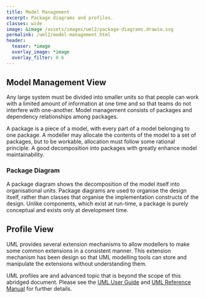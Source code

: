 ```yaml
---
title: Model Management
excerpt: Package diagrams and profiles.
classes: wide
image: &image /assets/images/uml2/package-diagrams.drawio.svg
permalink: /uml2/model-management.html
header:
  teaser: *image
  overlay_image: *image
  overlay_filter: 0.6
---
```


## Model Management View

Any large system must be divided into smaller units so that people can work with a limited amount of information at one time and so that teams do not interfere with one-another. Model management consists of packages and dependency relationships among packages.

A package is a piece of a model, with every part of a model belonging to one package. A modeller may allocate the contents of the model to a set of packages, but to be workable, allocation must follow some rational principle. A good decomposition into packages with greatly enhance model maintainability.

### Package Diagram

A package diagram shows the decomposition of the model itself into organisational units. Package diagrams are used to organise the design itself, rather than classes that organise the implementation constructs of the design. Unlike components, which exist at run-time, a package is purely conceptual and exists only at development time.

## Profile View

UML provides several extension mechanisms to allow modellers to make some common extensions in a consistent manner. This extension mechanism has been design so that UML modelling tools can store and manipulate the extensions without understanding them.

UML profiles are and advanced topic that is beyond the scope of this abridged document. Please see the [UML User Guide](https://dl.acm.org/doi/book/10.5555/1088874) and [UML Reference Manual](https://dl.acm.org/doi/10.5555/993859) for further details.
